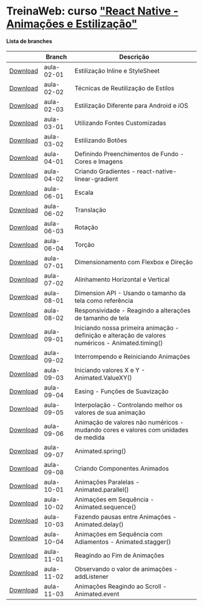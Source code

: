 
# TreinaWeb: curso ["React Native - Animações e Estilização"](https://www.treinaweb.com.br/curso/)



#### Lista de branches
|  | Branch | Descrição |
| ------ | ------ |  ------ | 
[Download](https://github.com/treinaweb/treinaweb-react-native-animacoes-estilizacao/archive/aula-02-01.zip)    |  aula-02-01     | Estilização Inline e StyleSheet |
[Download](https://github.com/treinaweb/treinaweb-react-native-animacoes-estilizacao/archive/aula-02-02.zip)    |  aula-02-02     | Técnicas de Reutilização de Estilos |
[Download](https://github.com/treinaweb/treinaweb-react-native-animacoes-estilizacao/archive/aula-02-03.zip)    |  aula-02-03     | Estilização Diferente para Android e iOS |
[Download](https://github.com/treinaweb/treinaweb-react-native-animacoes-estilizacao/archive/aula-03-01.zip)    |  aula-03-01     | Utilizando Fontes Customizadas |
[Download](https://github.com/treinaweb/treinaweb-react-native-animacoes-estilizacao/archive/aula-03-02.zip)    |  aula-03-02     | Estilizando Botões |
[Download](https://github.com/treinaweb/treinaweb-react-native-animacoes-estilizacao/archive/aula-04-01.zip)    |  aula-04-01     | Definindo Preenchimentos de Fundo - Cores e Imagens |
[Download](https://github.com/treinaweb/treinaweb-react-native-animacoes-estilizacao/archive/aula-04-02.zip)    |  aula-04-02     | Criando Gradientes - react-native-linear-gradient |
[Download](https://github.com/treinaweb/treinaweb-react-native-animacoes-estilizacao/archive/aula-06-01.zip)    |  aula-06-01     | Escala |
[Download](https://github.com/treinaweb/treinaweb-react-native-animacoes-estilizacao/archive/aula-06-02.zip)    |  aula-06-02     | Translação |
[Download](https://github.com/treinaweb/treinaweb-react-native-animacoes-estilizacao/archive/aula-06-03.zip)    |  aula-06-03     | Rotação |
[Download](https://github.com/treinaweb/treinaweb-react-native-animacoes-estilizacao/archive/aula-06-04.zip)    |  aula-06-04     | Torção |
[Download](https://github.com/treinaweb/treinaweb-react-native-animacoes-estilizacao/archive/aula-07-01.zip)    |  aula-07-01     | Dimensionamento com Flexbox e Direção |
[Download](https://github.com/treinaweb/treinaweb-react-native-animacoes-estilizacao/archive/aula-07-02.zip)    |  aula-07-02     | Alinhamento Horizontal e Vertical |
[Download](https://github.com/treinaweb/treinaweb-react-native-animacoes-estilizacao/archive/aula-08-01.zip)    |  aula-08-01     | Dimension API - Usando o tamanho da tela como referência |
[Download](https://github.com/treinaweb/treinaweb-react-native-animacoes-estilizacao/archive/aula-08-02.zip)    |  aula-08-02     | Responsividade - Reagindo a alterações de tamanho de tela |
[Download](https://github.com/treinaweb/treinaweb-react-native-animacoes-estilizacao/archive/aula-09-01.zip)    |  aula-09-01     | Iniciando nossa primeira animação - definição e alteração de valores numéricos - Animated.timing() |
[Download](https://github.com/treinaweb/treinaweb-react-native-animacoes-estilizacao/archive/aula-09-02.zip)    |  aula-09-02     | Interrompendo e Reiniciando Animações |
[Download](https://github.com/treinaweb/treinaweb-react-native-animacoes-estilizacao/archive/aula-09-03.zip)    |  aula-09-03     | Iniciando valores X e Y - Animated.ValueXY() |
[Download](https://github.com/treinaweb/treinaweb-react-native-animacoes-estilizacao/archive/aula-09-04.zip)    |  aula-09-04     | Easing - Funções de Suavização |
[Download](https://github.com/treinaweb/treinaweb-react-native-animacoes-estilizacao/archive/aula-09-05.zip)    |  aula-09-05     | Interpolação - Controlando melhor os valores de sua animação |
[Download](https://github.com/treinaweb/treinaweb-react-native-animacoes-estilizacao/archive/aula-09-06.zip)    |  aula-09-06     | Animação de valores não numéricos - mudando cores e valores com unidades de medida |
[Download](https://github.com/treinaweb/treinaweb-react-native-animacoes-estilizacao/archive/aula-09-07.zip)    |  aula-09-07     | Animated.spring() |
[Download](https://github.com/treinaweb/treinaweb-react-native-animacoes-estilizacao/archive/aula-09-08.zip)    |  aula-09-08     | Criando Componentes Animados |
[Download](https://github.com/treinaweb/treinaweb-react-native-animacoes-estilizacao/archive/aula-10-01.zip)    |  aula-10-01     | Animações Paralelas - Animated.parallel() |
[Download](https://github.com/treinaweb/treinaweb-react-native-animacoes-estilizacao/archive/aula-10-02.zip)    |  aula-10-02     | Animações em Sequência - Animated.sequence() |
[Download](https://github.com/treinaweb/treinaweb-react-native-animacoes-estilizacao/archive/aula-10-03.zip)    |  aula-10-03     | Fazendo pausas entre Animações - Animated.delay() |
[Download](https://github.com/treinaweb/treinaweb-react-native-animacoes-estilizacao/archive/aula-10-04.zip)    |  aula-10-04     | Animações em Sequência com Adiamentos - Animated.stagger() |
[Download](https://github.com/treinaweb/treinaweb-react-native-animacoes-estilizacao/archive/aula-11-01.zip)    |  aula-11-01     | Reagindo ao Fim de Animações |
[Download](https://github.com/treinaweb/treinaweb-react-native-animacoes-estilizacao/archive/aula-11-02.zip)    |  aula-11-02     | Observando o valor de animações - addListener |
[Download](https://github.com/treinaweb/treinaweb-react-native-animacoes-estilizacao/archive/aula-11-03.zip)    |  aula-11-03     | Animações Reagindo ao Scroll - Animated.event |
